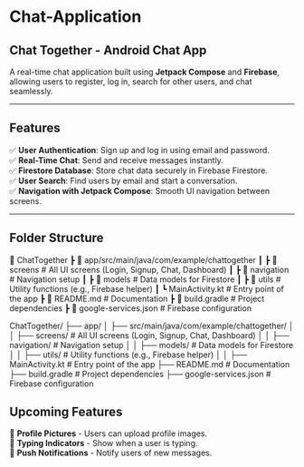 # Chat-Application

## Chat Together - Android Chat App  
A real-time chat application built using **Jetpack Compose** and **Firebase**, allowing users to register, log in, search for other users, and chat seamlessly.

---

## Features  
✅ **User Authentication**: Sign up and log in using email and password.  
✅ **Real-Time Chat**: Send and receive messages instantly.  
✅ **Firestore Database**: Store chat data securely in Firebase Firestore.  
✅ **User Search**: Find users by email and start a conversation.  
✅ **Navigation with Jetpack Compose**: Smooth UI navigation between screens.  

---

## Folder Structure
📂 ChatTogether ┣ 📂 app/src/main/java/com/example/chattogether ┃ ┣ 📂 screens # All UI screens (Login, Signup, Chat, Dashboard) ┃ ┣ 📂 navigation # Navigation setup ┃ ┣ 📂 models # Data models for Firestore ┃ ┣ 📂 utils # Utility functions (e.g., Firebase helper) ┃ ┗ MainActivity.kt # Entry point of the app ┣ 📜 README.md # Documentation ┣ 📜 build.gradle # Project dependencies ┣ 📜 google-services.json # Firebase configuration

ChatTogether/ ├── app/ │ ├── src/main/java/com/example/chattogether/ │ │ ├── screens/ # All UI screens (Login, Signup, Chat, Dashboard) │ │ ├── navigation/ # Navigation setup │ │ ├── models/ # Data models for Firestore │ │ ├── utils/ # Utility functions (e.g., Firebase helper) │ │ ├── MainActivity.kt # Entry point of the app ├── README.md # Documentation ├── build.gradle # Project dependencies ├── google-services.json # Firebase configuration


## Upcoming Features  
🚀 **Profile Pictures** - Users can upload profile images.  
🚀 **Typing Indicators** - Show when a user is typing.  
🚀 **Push Notifications** - Notify users of new messages. 
